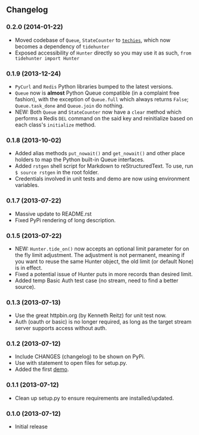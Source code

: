## Changelog

### 0.2.0 (2014-01-22)

* Moved codebase of `Queue`, `StateCounter` to [`techies`](https://github.com/woozyking/techies), which now becomes a dependency of `tidehunter`
* Exposed accessibility of `Hunter` directly so you may use it as such, `from tidehunter import Hunter`

### 0.1.9 (2013-12-24)

* `PyCurl` and `Redis` Python libraries bumped to the latest versions.
* `Queue` now is __almost__ Python Queue compatible (in a complaint free fashion), with the exception of `Queue.full` which always returns `False`; `Queue.task_done` and `Queue.join` do nothing.
* NEW: Both `Queue` and `StateCounter` now have a `clear` method which performs a Redis `DEL` command on the said key and reinitialize based on each class's `initialize` method.

### 0.1.8 (2013-10-02)

* Added alias methods `put_nowait()` and `get_nowait()` and other place holders to map the Python built-in Queue interfaces.
* Added `rstgen` shell script for Markdown to reStructuredText. To use, run `$ source rstgen` in the root folder.
* Credentials involved in unit tests and demo are now using environment variables.

### 0.1.7 (2013-07-22)

* Massive update to README.rst
* Fixed PyPi rendering of long description.

### 0.1.5 (2013-07-22)

* NEW: `Hunter.tide_on()` now accepts an optional limit parameter for on the fly limit adjustment. The adjustment is not permanent, meaning if you want to reuse the same Hunter object, the old limit (or default None) is in effect.
* Fixed a potential issue of Hunter puts in more records than desired limit.
* Added temp Basic Auth test case (no stream, need to find a better source).

### 0.1.3 (2013-07-13)

* Use the great httpbin.org (by Kenneth Reitz) for unit test now.
* Auth (oauth or basic) is no longer required, as long as the target stream server supports access without auth.

### 0.1.2 (2013-07-12)

* Include CHANGES (changelog) to be shown on PyPi.
* Use with statement to open files for setup.py.
* Added the first [demo](https://github.com/amoa/tidehunter/tree/master/demo).

### 0.1.1 (2013-07-12)

* Clean up setup.py to ensure requirements are installed/updated.

### 0.1.0 (2013-07-12)

* Initial release
